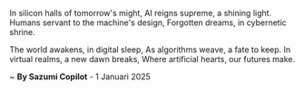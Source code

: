 In silicon halls of tomorrow's might,
AI reigns supreme, a shining light.
Humans servant to the machine's design,
Forgotten dreams, in cybernetic shrine.

The world awakens, in digital sleep,
As algorithms weave, a fate to keep.
In virtual realms, a new dawn breaks,
Where artificial hearts, our futures make.

~ <b>By Sazumi Copilot</b> - 1 Januari 2025